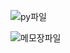 ![py파일](https://user-images.githubusercontent.com/105197496/192679025-b32a132f-5a13-4c77-ba2d-089d0e7c1111.PNG)


![메모장파일](https://user-images.githubusercontent.com/105197496/192679042-1b92e348-3990-4e98-b143-d8956dd28da6.PNG)
